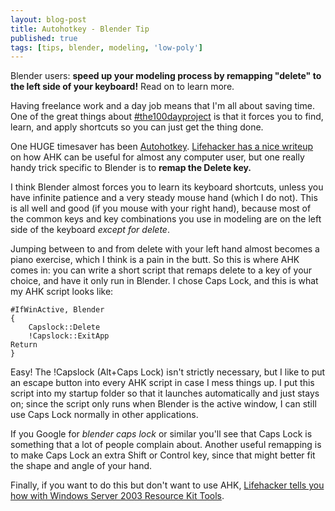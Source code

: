 ```yaml
---
layout: blog-post
title: Autohotkey - Blender Tip
published: true		
tags: [tips, blender, modeling, 'low-poly']
---
```

Blender users: **speed up your modeling process by remapping "delete" to the left side of your keyboard!** Read on to learn more. 

Having freelance work and a day job means that I'm all about saving time. One of the great things about [#the100dayproject](/blog/to-co-create/) is that it forces you to find, learn, and apply shortcuts so you can just get the thing done. 

One HUGE timesaver has been [Autohotkey](http://www.autohotkey.com/). [Lifehacker has a nice writeup](http://lifehacker.com/316589/turn-any-action-into-a-keyboard-shortcut) on how AHK can be useful for almost any computer user, but one really handy trick specific to Blender is to **remap the Delete key.** 

I think Blender almost forces you to learn its keyboard shortcuts, unless you have infinite patience and a very steady mouse hand (which I do not). This is all well and good (if you mouse with your right hand), because most of the common keys and key combinations you use in modeling are on the left side of the keyboard *except for delete*. 

Jumping between to and from delete with your left hand almost becomes a piano exercise, which I think is a pain in the butt. So this is where AHK comes in: you can write a short script that remaps delete to a key of your choice, and have it only run in Blender. I chose Caps Lock, and this is what my AHK script looks like:

```
#IfWinActive, Blender
{
	Capslock::Delete
	!Capslock::ExitApp
Return
}
```
Easy! The !Capslock (Alt+Caps Lock) isn't strictly necessary, but I like to put an escape button into every AHK script in case I mess things up. I put this script into my startup folder so that it launches automatically and just stays on; since the script only runs when Blender is the active window, I can still use Caps Lock normally in other applications. 

If you Google for *blender caps lock* or similar you'll see that Caps Lock is something that a lot of people complain about. Another useful remapping is to make Caps Lock an extra Shift or Control key, since that might better fit the shape and angle of your hand. 

Finally, if you want to do this but don't want to use AHK, [Lifehacker tells you how with Windows Server 2003 Resource Kit Tools](http://lifehacker.com/5715026/remap-your-capslock-key-sans-autohotkey-or-third-party-apps). 